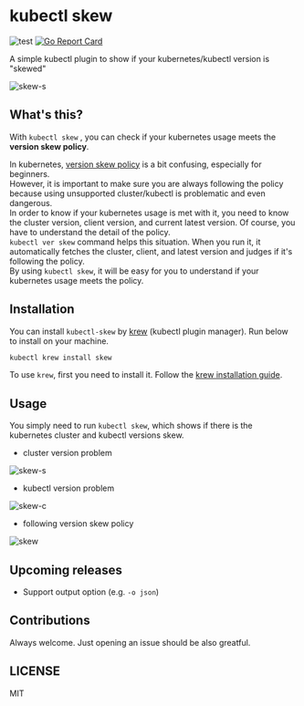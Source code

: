 # kubectl skew

![test](https://github.com/dty1er/kubectl-skew/workflows/test/badge.svg?branch=main)
[![Go Report Card](https://goreportcard.com/badge/github.com/dty1er/kubectl-skew)](https://goreportcard.com/report/github.com/dty1er/kubectl-skew)

A simple kubectl plugin to show if your kubernetes/kubectl version is "skewed"

![skew-s](https://user-images.githubusercontent.com/60682957/105196269-cb50a900-5b7e-11eb-9505-4d0f14a4ca84.png)

## What's this?

With `kubectl skew` , you can check if your kubernetes usage meets the __version skew policy__.

In kubernetes, [version skew policy](https://kubernetes.io/docs/setup/release/version-skew-policy/) is a bit confusing, especially for beginners.<br>
However, it is important to make sure you are always following the policy because using unsupported cluster/kubectl is problematic and even dangerous.<br>
In order to know if your kubernetes usage is met with it, you need to know the cluster version, client version, and current latest version. Of course, you have to understand the detail of the policy.<br>
`kubectl ver skew` command helps this situation. When you run it, it automatically fetches the cluster, client, and latest version and judges if it's following the policy.<br>
By using `kubectl skew`, it will be easy for you to understand if your kubernetes usage meets the policy.

## Installation

You can install `kubectl-skew` by [krew](https://github.com/kubernetes-sigs/krew) (kubectl plugin manager).
Run below to install on your machine.

```sh
kubectl krew install skew
```

To use `krew`, first you need to install it. Follow the [krew installation guide](https://krew.sigs.k8s.io/docs/user-guide/setup/install/).

## Usage

You simply need to run `kubectl skew`, which shows if there is the kubernetes cluster and kubectl versions skew.

* cluster version problem

![skew-s](https://user-images.githubusercontent.com/60682957/105196269-cb50a900-5b7e-11eb-9505-4d0f14a4ca84.png)

* kubectl version problem

![skew-c](https://user-images.githubusercontent.com/60682957/105197817-5d0ce600-5b80-11eb-8505-f47afad7dad3.png)

* following version skew policy

![skew](https://user-images.githubusercontent.com/60682957/105196273-cc81d600-5b7e-11eb-99d9-31ef0213b9bb.png)

## Upcoming releases

* Support output option (e.g. `-o json`)

## Contributions

Always welcome. Just opening an issue should be also greatful.

## LICENSE

MIT

